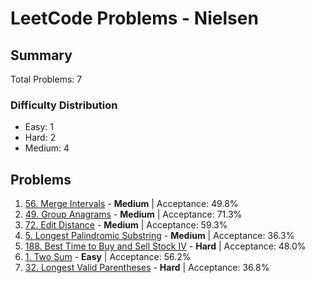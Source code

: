 # LeetCode Problems - Nielsen

## Summary
Total Problems: 7

### Difficulty Distribution

- Easy: 1
- Hard: 2
- Medium: 4

## Problems

1. [56. Merge Intervals](https://leetcode.com/problems/merge-intervals/) - **Medium** | Acceptance: 49.8%
2. [49. Group Anagrams](https://leetcode.com/problems/group-anagrams/) - **Medium** | Acceptance: 71.3%
3. [72. Edit Distance](https://leetcode.com/problems/edit-distance/) - **Medium** | Acceptance: 59.3%
4. [5. Longest Palindromic Substring](https://leetcode.com/problems/longest-palindromic-substring/) - **Medium** | Acceptance: 36.3%
5. [188. Best Time to Buy and Sell Stock IV](https://leetcode.com/problems/best-time-to-buy-and-sell-stock-iv/) - **Hard** | Acceptance: 48.0%
6. [1. Two Sum](https://leetcode.com/problems/two-sum/) - **Easy** | Acceptance: 56.2%
7. [32. Longest Valid Parentheses](https://leetcode.com/problems/longest-valid-parentheses/) - **Hard** | Acceptance: 36.8%